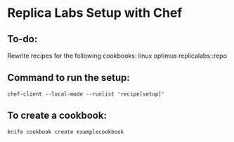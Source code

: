Replica Labs Setup with Chef
====================================

To-do:
-----------------
Rewrite recipes for the following cookbooks:
linux
optimus
replicalabs::repo

Command to run the setup:
-----------------
```
chef-client --local-mode --runlist 'recipe[setup]'
```

To create a cookbook:
-----------------
```
knife cookbook create examplecookbook
```

